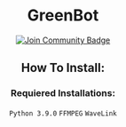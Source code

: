 <h1 align="center">GreenBot</h1>
<div align="center">
<a href="https://discord.gg/BCRvr7rA4nt"><img src="https://img.shields.io/discord/733027681184251937.svg?style=flat&label=Join%20Community&color=7289DA" alt="Join Community Badge"/></a><br>

## How To Install:

### Requiered Installations:
`Python 3.9.0`
`FFMPEG`
`WaveLink`
